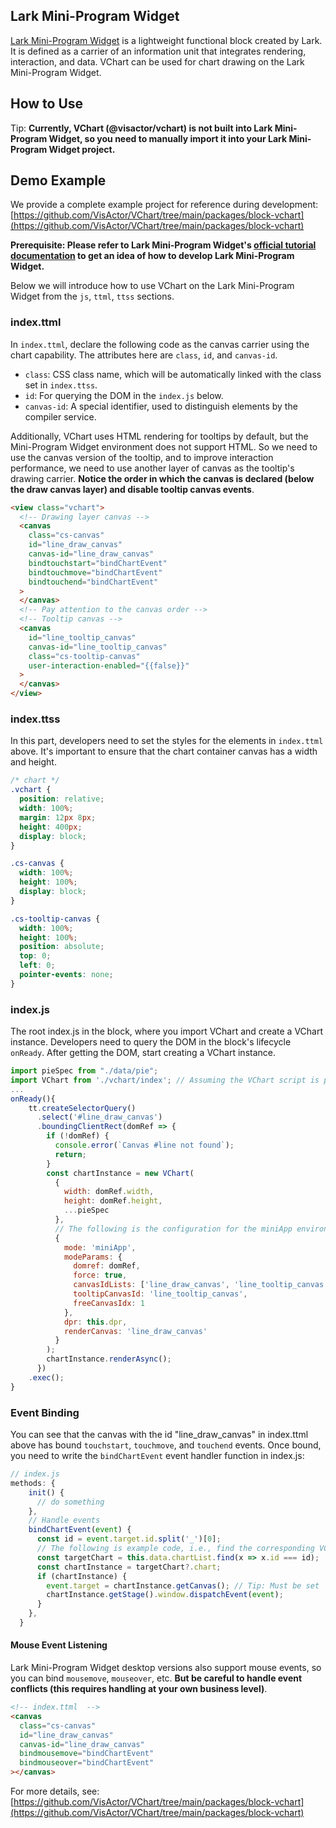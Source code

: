 ## Lark Mini-Program Widget

[Lark Mini-Program Widget](https://open.feishu.cn/document/client-docs/block/block-introduction) is a lightweight functional block created by Lark. It is defined as a carrier of an information unit that integrates rendering, interaction, and data. VChart can be used for chart drawing on the Lark Mini-Program Widget.

## How to Use

Tip: **Currently, VChart (@visactor/vchart) is not built into Lark Mini-Program Widget, so you need to manually import it into your Lark Mini-Program Widget project.**

## Demo Example

We provide a complete example project for reference during development: [https://github.com/VisActor/VChart/tree/main/packages/block-vchart](https://github.com/VisActor/VChart/tree/main/packages/block-vchart)

**Prerequisite: Please refer to Lark Mini-Program Widget's [official tutorial documentation](https://open.feishu.cn/document/client-docs/block/block-introduction) to get an idea of how to develop Lark Mini-Program Widget.**

Below we will introduce how to use VChart on the Lark Mini-Program Widget from the `js`, `ttml`, `ttss` sections.

### index.ttml

In `index.ttml`, declare the following code as the canvas carrier using the chart capability. The attributes here are `class`, `id`, and `canvas-id`.

- `class`: CSS class name, which will be automatically linked with the class set in `index.ttss`.
- `id`: For querying the DOM in the `index.js` below.
- `canvas-id`: A special identifier, used to distinguish elements by the compiler service.

Additionally, VChart uses HTML rendering for tooltips by default, but the Mini-Program Widget environment does not support HTML. So we need to use the canvas version of the tooltip, and to improve interaction performance, we need to use another layer of canvas as the tooltip's drawing carrier. **Notice the order in which the canvas is declared (below the draw canvas layer) and disable tooltip canvas events**.

```html
<view class="vchart">
  <!-- Drawing layer canvas -->
  <canvas
    class="cs-canvas"
    id="line_draw_canvas"
    canvas-id="line_draw_canvas"
    bindtouchstart="bindChartEvent"
    bindtouchmove="bindChartEvent"
    bindtouchend="bindChartEvent"
  >
  </canvas>
  <!-- Pay attention to the canvas order -->
  <!-- Tooltip canvas -->
  <canvas
    id="line_tooltip_canvas"
    canvas-id="line_tooltip_canvas"
    class="cs-tooltip-canvas"
    user-interaction-enabled="{{false}}"
  >
  </canvas>
</view>
```

### index.ttss

In this part, developers need to set the styles for the elements in `index.ttml` above. It's important to ensure that the chart container canvas has a width and height.

```css
/* chart */
.vchart {
  position: relative;
  width: 100%;
  margin: 12px 8px;
  height: 400px;
  display: block;
}

.cs-canvas {
  width: 100%;
  height: 100%;
  display: block;
}

.cs-tooltip-canvas {
  width: 100%;
  height: 100%;
  position: absolute;
  top: 0;
  left: 0;
  pointer-events: none;
}
```

### index.js

The root index.js in the block, where you import VChart and create a VChart instance. Developers need to query the DOM in the block's lifecycle `onReady`. After getting the DOM, start creating a VChart instance.

```js
import pieSpec from "./data/pie";
import VChart from './vchart/index'; // Assuming the VChart script is placed in this directory
...
onReady(){
    tt.createSelectorQuery()
      .select('#line_draw_canvas')
      .boundingClientRect(domRef => {
        if (!domRef) {
          console.error(`Canvas #line not found`);
          return;
        }
        const chartInstance = new VChart(
          {
            width: domRef.width,
            height: domRef.height,
            ...pieSpec
          },
          // The following is the configuration for the miniApp environment
          {
            mode: 'miniApp',
            modeParams: {
              domref: domRef,
              force: true,
              canvasIdLists: ['line_draw_canvas', 'line_tooltip_canvas'],
              tooltipCanvasId: 'line_tooltip_canvas',
              freeCanvasIdx: 1
            },
            dpr: this.dpr,
            renderCanvas: 'line_draw_canvas'
          }
        );
        chartInstance.renderAsync();
      })
    .exec();
}
```

### Event Binding

You can see that the canvas with the id "line_draw_canvas" in index.ttml above has bound `touchstart`, `touchmove`, and `touchend` events. Once bound, you need to write the `bindChartEvent` event handler function in index.js:

```js
// index.js
methods: {
    init() {
      // do something
    },
    // Handle events
    bindChartEvent(event) {
      const id = event.target.id.split('_')[0];
      // The following is example code, i.e., find the corresponding VChart instance by id, and the actual scenario depends on your specific situation to get the VChart instance
      const targetChart = this.data.chartList.find(x => x.id === id);
      const chartInstance = targetChart?.chart;
      if (chartInstance) {
        event.target = chartInstance.getCanvas(); // Tip: Must be set
        chartInstance.getStage().window.dispatchEvent(event);
      }
    },
  }
```

#### Mouse Event Listening

Lark Mini-Program Widget desktop versions also support mouse events, so you can bind `mousemove`, `mouseover`, etc. **But be careful to handle event conflicts (this requires handling at your own business level)**.

```html
<!-- index.ttml  -->
<canvas
  class="cs-canvas"
  id="line_draw_canvas"
  canvas-id="line_draw_canvas"
  bindmousemove="bindChartEvent"
  bindmouseover="bindChartEvent"
></canvas>
```

For more details, see: [https://github.com/VisActor/VChart/tree/main/packages/block-vchart](https://github.com/VisActor/VChart/tree/main/packages/block-vchart)